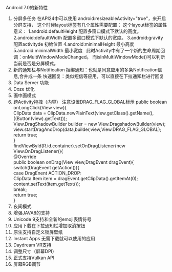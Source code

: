 Android 7.0的新特性

1. 分屏多任务
   在API24中可以使用 android:resizeableActivity="true"，来开启分屏支持，
   这个时候layout标签有几个属性需要配置：
       这个layout标签的属性意义：
       1.android:defaultHeight 配置多窗口模式下默认的高度。
       2.android:defaultWidth 配置多窗口模式下默认的宽度。
       3.android:gravity 配置activityde 初始位置
       4.android:minimalHeight 最小高度
       5.android:minimalWidth 最小宽度
     此时Activity中有了一个新的生命周期回调：onMultiWindowModeChanged。
   而isInMultiWindowMode()可以判断当前是否是分屏模式。
2. 新的通知栏与Notification
   捆绑通知：也就是同意应用的多条Notification信息,合并成一条
   快速回复：类似短信等应用，可以直接在下拉通知栏进行回复
3. Data Server 功能
4. Doze 优化
5. 画中画模式
6. 跨Activity拖拽（内容）
   注意设置DRAG_FLAG_GLOBAL标示
       public boolean onLongClick(View view){  
                       ClipData data = ClipData.newPlainText(view.getClass().getName(),((Button)view).getText());  
                       View.DragShadowBuilder builder = new View.DragshadowBuilder(view);  
                       view.startDragAndDrop(data,builder,view,View.DRAG_FLAG_GLOBAL);  
                       return true;  
                }  
       findViewById(R.id.container).setOnDragListener(new View.OnDragListener(){  
          @Override  
              public boolean onDrag(View view,DragEvent dragEvent){  
                 switch(DragEvent getAction()){  
                 case DragEnent ACTION_DROP:  
                     ClipData.Item item = dragEvent.getClipData().getItemAt(0);  
                     content.setText(item.getText());  
                     break;  
                 return true;  
          }  
7. 夜间模式
8. 增强JAVA8的支持
9. Unicode 9支持和全新的emoji表情符号
10. 应用下载在下拉通知栏增加取消按钮
11. 原生支持自定义锁屏壁纸
12. Instant Apps 无需下载就可以使用的应用
13. Daydream VR支持
14. 调整尺寸（屏幕DPI）
15. 正式支持Vulkan API
16. 屏幕RGB调节
    
    
